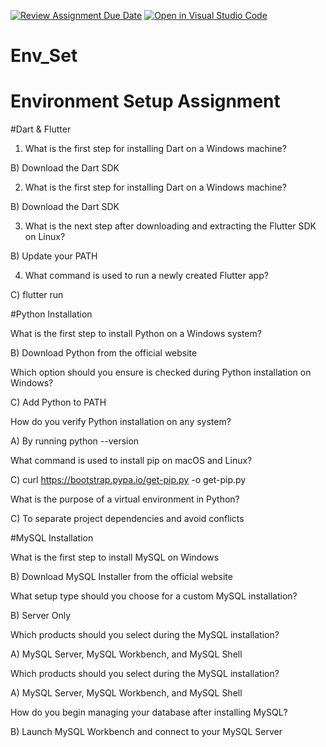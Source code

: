 [![Review Assignment Due Date](https://classroom.github.com/assets/deadline-readme-button-22041afd0340ce965d47ae6ef1cefeee28c7c493a6346c4f15d667ab976d596c.svg)](https://classroom.github.com/a/vnsr1XuU)
[![Open in Visual Studio Code](https://classroom.github.com/assets/open-in-vscode-2e0aaae1b6195c2367325f4f02e2d04e9abb55f0b24a779b69b11b9e10269abc.svg)](https://classroom.github.com/online_ide?assignment_repo_id=15968282&assignment_repo_type=AssignmentRepo)
# Env_Set

# Environment Setup Assignment

#Dart & Flutter

1. What is the first step for installing Dart on a Windows machine?

B) Download the Dart SDK



2. What is the first step for installing Dart on a Windows machine?

B) Download the Dart SDK


3. What is the next step after downloading and extracting the Flutter SDK on Linux?

B) Update your PATH



4. What command is used to run a newly created Flutter app?

C) flutter run



#Python Installation

What is the first step to install Python on a Windows system?


B) Download Python from the official website


Which option should you ensure is checked during Python installation on Windows?

C) Add Python to PATH


How do you verify Python installation on any system?

A) By running python --version


What command is used to install pip on macOS and Linux?

C) curl https://bootstrap.pypa.io/get-pip.py -o get-pip.py


What is the purpose of a virtual environment in Python?

C) To separate project dependencies and avoid conflicts


#MySQL Installation

What is the first step to install MySQL on Windows

B) Download MySQL Installer from the official website

What setup type should you choose for a custom MySQL installation?

B) Server Only


Which products should you select during the MySQL installation?

A) MySQL Server, MySQL Workbench, and MySQL Shell


Which products should you select during the MySQL installation?

A) MySQL Server, MySQL Workbench, and MySQL Shell



How do you begin managing your database after installing MySQL?


B) Launch MySQL Workbench and connect to your MySQL Server


